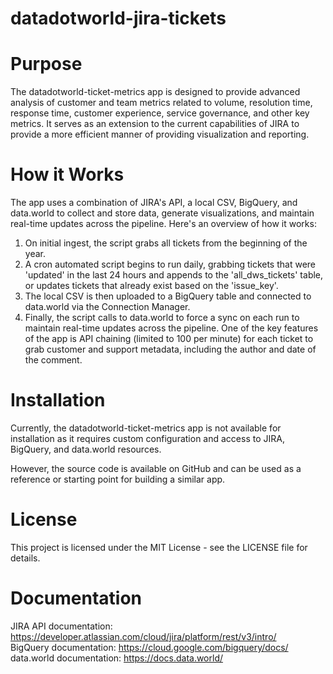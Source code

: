 # datadotworld-jira-tickets

# Purpose
The datadotworld-ticket-metrics app is designed to provide advanced analysis of customer and team metrics related to volume, resolution time, response time, customer experience, service governance, and other key metrics. It serves as an extension to the current capabilities of JIRA to provide a more efficient manner of providing visualization and reporting.

# How it Works
The app uses a combination of JIRA's API, a local CSV, BigQuery, and data.world to collect and store data, generate visualizations, and maintain real-time updates across the pipeline. Here's an overview of how it works:

1. On initial ingest, the script grabs all tickets from the beginning of the year.
2. A cron automated script begins to run daily, grabbing tickets that were 'updated' in the last 24 hours and appends to the 'all_dws_tickets' table, or updates tickets that already exist based on the 'issue_key'.
3. The local CSV is then uploaded to a BigQuery table and connected to data.world via the Connection Manager.
4. Finally, the script calls to data.world to force a sync on each run to maintain real-time updates across the pipeline.
One of the key features of the app is API chaining (limited to 100 per minute) for each ticket to grab customer and support metadata, including the author and date of the comment.

# Installation
Currently, the datadotworld-ticket-metrics app is not available for installation as it requires custom configuration and access to JIRA, BigQuery, and data.world resources.

However, the source code is available on GitHub and can be used as a reference or starting point for building a similar app.

# License
This project is licensed under the MIT License - see the LICENSE file for details.

# Documentation
JIRA API documentation: https://developer.atlassian.com/cloud/jira/platform/rest/v3/intro/  
BigQuery documentation: https://cloud.google.com/bigquery/docs/  
data.world documentation: https://docs.data.world/
